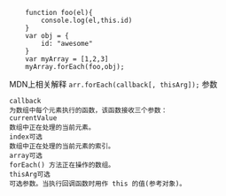 ```
	function foo(el){
		console.log(el,this.id)
	}
	var obj = {
		id: "awesome"
	}
	var myArray = [1,2,3]
	myArray.forEach(foo,obj);
```
MDN上相关解释
`arr.forEach(callback[, thisArg]);`
参数
```
callback
为数组中每个元素执行的函数，该函数接收三个参数：
currentValue
数组中正在处理的当前元素。
index可选
数组中正在处理的当前元素的索引。
array可选
forEach() 方法正在操作的数组。
thisArg可选
可选参数。当执行回调函数时用作 this 的值(参考对象)。
```
